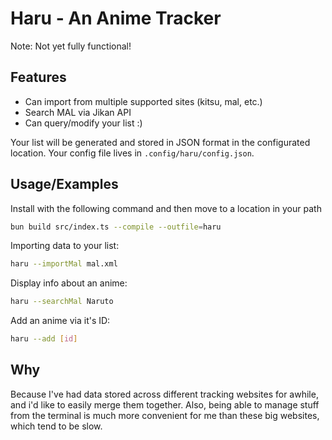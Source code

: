# Haru - An Anime Tracker

Note: Not yet fully functional!

## Features

* Can import from multiple supported sites (kitsu, mal, etc.)
* Search MAL via Jikan API
* Can query/modify your list :)

Your list will be generated and stored in JSON format in the configurated location. Your config file lives in `.config/haru/config.json`.

## Usage/Examples

Install with the following command and then move to a location in your path
```bash
bun build src/index.ts --compile --outfile=haru
```

Importing data to your list:
```bash
haru --importMal mal.xml
```

Display info about an anime:
```bash
haru --searchMal Naruto
```

Add an anime via it's ID:
```bash
haru --add [id]
```

## Why

Because I've had data stored across different tracking websites for awhile, and i'd like to easily merge them together. Also, being able to manage stuff from the terminal is much more convenient for me than these big websites, which tend to be slow. 
